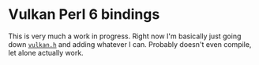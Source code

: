 # Vulkan Perl 6 bindings

This is very much a work in progress.  Right now I'm basically just going down [`vulkan.h`](https://github.com/KhronosGroup/Vulkan-Docs/blob/1.0/src/vulkan/vulkan.h) and adding whatever I can.  Probably doesn't even compile, let alone actually work.
